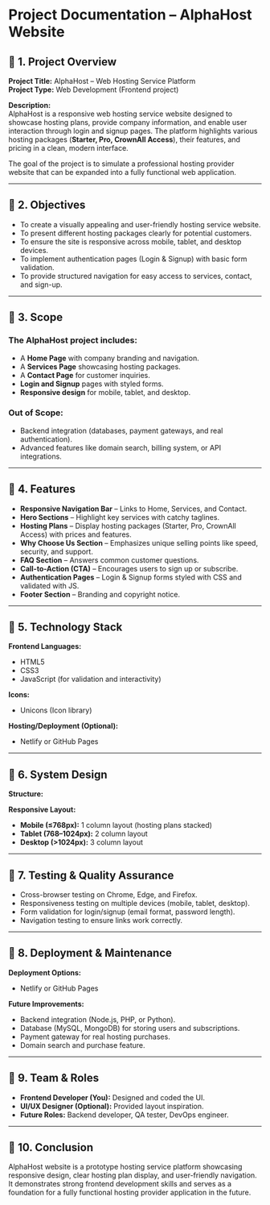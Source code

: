 # Project Documentation – AlphaHost Website

## 📌 1. Project Overview

**Project Title:** AlphaHost – Web Hosting Service Platform  
**Project Type:** Web Development (Frontend project)  

**Description:**  
AlphaHost is a responsive web hosting service website designed to showcase hosting plans, provide company information, and enable user interaction through login and signup pages. The platform highlights various hosting packages (**Starter, Pro, CrownAll Access**), their features, and pricing in a clean, modern interface.  

The goal of the project is to simulate a professional hosting provider website that can be expanded into a fully functional web application.  

---

## 📌 2. Objectives

- To create a visually appealing and user-friendly hosting service website.  
- To present different hosting packages clearly for potential customers.  
- To ensure the site is responsive across mobile, tablet, and desktop devices.  
- To implement authentication pages (Login & Signup) with basic form validation.  
- To provide structured navigation for easy access to services, contact, and sign-up.  

---

## 📌 3. Scope

### The AlphaHost project includes:
- A **Home Page** with company branding and navigation.  
- A **Services Page** showcasing hosting packages.  
- A **Contact Page** for customer inquiries.  
- **Login and Signup** pages with styled forms.  
- **Responsive design** for mobile, tablet, and desktop.  

### Out of Scope:
- Backend integration (databases, payment gateways, and real authentication).  
- Advanced features like domain search, billing system, or API integrations.  

---

## 📌 4. Features

- **Responsive Navigation Bar** – Links to Home, Services, and Contact.  
- **Hero Sections** – Highlight key services with catchy taglines.  
- **Hosting Plans** – Display hosting packages (Starter, Pro, CrownAll Access) with prices and features.  
- **Why Choose Us Section** – Emphasizes unique selling points like speed, security, and support.  
- **FAQ Section** – Answers common customer questions.  
- **Call-to-Action (CTA)** – Encourages users to sign up or subscribe.  
- **Authentication Pages** – Login & Signup forms styled with CSS and validated with JS.  
- **Footer Section** – Branding and copyright notice.  

---

## 📌 5. Technology Stack

**Frontend Languages:**  
- HTML5  
- CSS3  
- JavaScript (for validation and interactivity)  

**Icons:**  
- Unicons (Icon library)  

**Hosting/Deployment (Optional):**  
- Netlify or GitHub Pages  

---

## 📌 6. System Design

**Structure:**  

**Responsive Layout:**  
- **Mobile (≤768px):** 1 column layout (hosting plans stacked)  
- **Tablet (768–1024px):** 2 column layout  
- **Desktop (>1024px):** 3 column layout  

---

## 📌 7. Testing & Quality Assurance

- Cross-browser testing on Chrome, Edge, and Firefox.  
- Responsiveness testing on multiple devices (mobile, tablet, desktop).  
- Form validation for login/signup (email format, password length).  
- Navigation testing to ensure links work correctly.  

---

## 📌 8. Deployment & Maintenance

**Deployment Options:**  
- Netlify or GitHub Pages  

**Future Improvements:**  
- Backend integration (Node.js, PHP, or Python).  
- Database (MySQL, MongoDB) for storing users and subscriptions.  
- Payment gateway for real hosting purchases.  
- Domain search and purchase feature.  

---

## 📌 9. Team & Roles

- **Frontend Developer (You):** Designed and coded the UI.  
- **UI/UX Designer (Optional):** Provided layout inspiration.  
- **Future Roles:** Backend developer, QA tester, DevOps engineer.  

---

## 📌 10. Conclusion

AlphaHost website is a prototype hosting service platform showcasing responsive design, clear hosting plan display, and user-friendly navigation. It demonstrates strong frontend development skills and serves as a foundation for a fully functional hosting provider application in the future.
